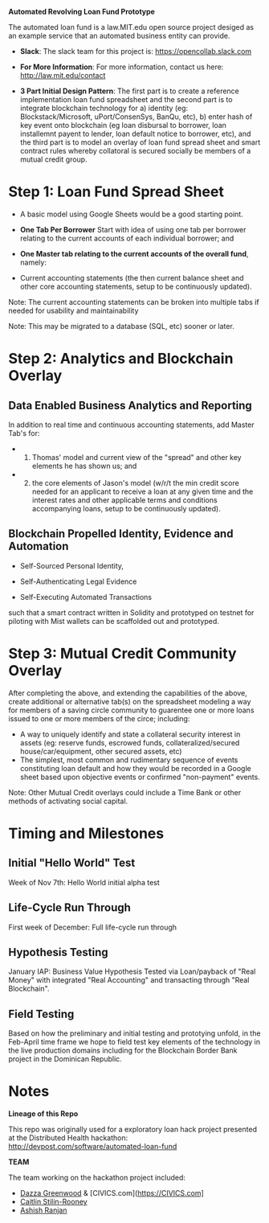 **Automated Revolving Loan Fund Prototype**

The automated loan fund is a law.MIT.edu open source project desiged as an example service that an automated business entity can provide.

* **Slack**: The slack team for this project is: https://opencollab.slack.com
* **For More Information**: For more information, contact us here: http://law.mit.edu/contact

* **3 Part Initial Design Pattern**:  The first part is to create a reference implementation loan fund spreadsheet and the second part is to integrate blockchain technology for a) identity (eg: Blockstack/Microsoft, uPort/ConsenSys, BanQu, etc), b) enter hash of key event onto blockchain (eg loan disbursal to borrower, loan installemnt payent to lender, loan default notice to borrower, etc), and the third part is to model an overlay of loan fund spread sheet and smart contract rules whereby collatoral is secured socially be members of a mutual credit group.

# Step 1: Loan Fund Spread Sheet

* A basic model using Google Sheets would be a good starting point. 

* **One Tab Per Borrower**  Start with idea of using one tab per borrower relating to the current accounts of each individual borrower; and
* **One Master tab relating to the current accounts of the overall fund**, namely: 
* Current accounting statements (the then current balance sheet and other core accounting statements, setup to be continuously updated).  

Note: The current accounting statements can be broken into multiple tabs if needed for usability and maintainability

Note: This may be migrated to a database (SQL, etc) sooner or later. 

# Step 2: Analytics and Blockchain Overlay

## Data Enabled Business Analytics and Reporting

In addition to real time and continuous accounting statements, add Master Tab's for:

* 1) Thomas' model and current view of the "spread" and other key elements he has shown us; and 

* 2) the core elements of Jason's model (w/r/t the min credit score needed for an applicant to receive a loan at any given time and the interest rates and other applicable terms and conditions accompanying loans, setup to be continuously updated).  


## Blockchain Propelled Identity, Evidence and Automation

* Self-Sourced Personal Identity, 

* Self-Authenticating Legal Evidence 

* Self-Executing Automated Transactions

such that a smart contract written in Solidity and prototyped on testnet for piloting with Mist wallets can be scaffolded out and prototyped.  


# Step 3: Mutual Credit Community Overlay

After completing the above, and extending the capabilities of the above, create additional or alternative tab(s) on the spreadsheet modeling a way for members of a saving circle community to guarentee one or more loans issued to one or more members of the circe; including:

* A way to uniquely identify and state a collateral security interest in assets (eg: reserve funds, escrowed funds, collateralized/secured house/car/equipment, other secured assets, etc) 
* The simplest, most common and rudimentary sequence of events constituting loan default and how they would be recorded in a Google sheet based upon objective events or confirmed "non-payment" events.

Note: Other Mutual Credit overlays could include a Time Bank or other methods of activating social capital.

# Timing and Milestones

## Initial "Hello World" Test

Week of Nov 7th: Hello World initial alpha test

## Life-Cycle Run Through

First week of December: Full life-cycle run through

## Hypothesis Testing

January IAP:  Business Value Hypothesis Tested via Loan/payback of "Real Money" with integrated "Real Accounting" and transacting through "Real Blockchain".  

## Field Testing

Based on how the preliminary and initial testing and prototying unfold, in the Feb-April time frame we hope to field test key elements of the technology in the live production domains including for the Blockchain Border Bank project in the Dominican Republic.



# Notes



**Lineage of this Repo**

This repo was originally used for a exploratory loan hack project presented at the Distributed Health hackathon: http://devpost.com/software/automated-loan-fund

**TEAM**

The team working on the hackathon project included:

* [Dazza Greenwood](https://law.MIT.edu) & [CIVICS.com](https://CIVICS.com]
* [Caitlin Stilin-Rooney](https://github.com/HumanDynamics/law.MIT.edu/blob/gh-pages/people/Caitlin_Stilin-Rooney.md)
* [Ashish Ranjan](https://www.linkedin.com/in/ranjanah1)

